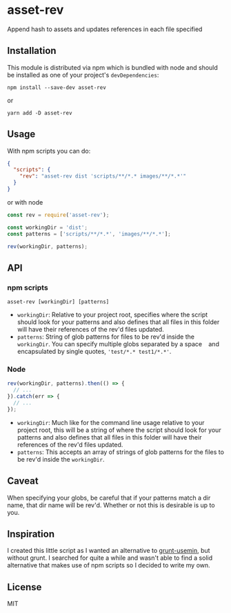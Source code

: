 # asset-rev

Append hash to assets and updates references in each file specified

## Installation

This module is distributed via npm which is bundled with node and should be installed as one of your project's `devDependencies`:

```
npm install --save-dev asset-rev
```
or
```
yarn add -D asset-rev
```

## Usage

With npm scripts you can do:

```json
{
  "scripts": {
    "rev": "asset-rev dist 'scripts/**/*.* images/**/*.*'"
  }
}
```

or with node

```js
const rev = require('asset-rev');

const workingDir = 'dist';
const patterns = ['scripts/**/*.*', 'images/**/*.*'];

rev(workingDir, patterns);
```

## API

### npm scripts

```
asset-rev [workingDir] [patterns]
```

- `workingDir`: Relative to your project root, specifies where the script should look for your patterns and also defines that all files in this folder will have their references of the rev'd files updated.
- `patterns`: String of glob patterns for files to be rev'd inside the `workingDir`. You can specify multiple globs separated by a space ` ` and encapsulated by single quotes, `'test/*.* test1/*.*'`.

### Node

```js
rev(workingDir, patterns).then(() => {
  // ...
}).catch(err => {
  // ...
});
```

- `workingDir`: Much like for the command line usage relative to your project root, this will be a string of where the script should look for your patterns and also defines that all files in this folder will have their references of the rev'd files updated.
- `patterns`: This accepts an array of strings of glob patterns for the files to be rev'd inside the `workingDir`.

## Caveat

When specifying your globs, be careful that if your patterns match a dir name, that dir name will be rev'd. Whether or not this is desirable is up to you.

## Inspiration

I created this little script as I wanted an alternative to [grunt-usemin](https://github.com/yeoman/grunt-usemin), but without grunt. I searched for quite a while and wasn't able to find a solid alternative that makes use of npm scripts so I decided to write my own.

## License

MIT
